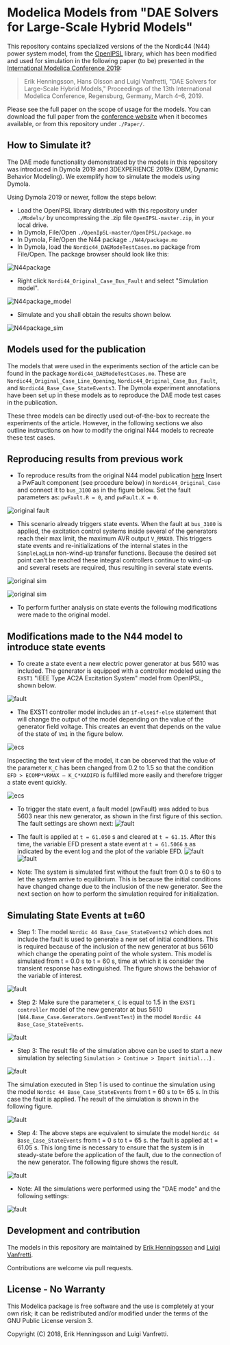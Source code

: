 # Modelica Models from "DAE Solvers for Large-Scale Hybrid Models"

This repository contains specialized versions of the the Nordic44 (N44) power system model, from the [OpenIPSL](https://github.com/OpenIPSL/OpenIPSL) library, which has been modified and used for simulation in the following paper (to be) presented in the [International Modelica Conference 2019](https://modelica.org/events/modelica2019):

> Erik Henningsson, Hans Olsson and Luigi Vanfretti, "DAE Solvers for Large-Scale Hybrid Models," Proceedings of the 13th International Modelica Conference, Regensburg, Germany, March 4–6, 2019.

Please see the full paper on the scope of usage for the models. You can download the full paper from the [conference website](https://modelica.org/events/modelica2019) when it becomes available, or from this repository under `./Paper/`. 


## How to Simulate it?
The DAE mode functionality demonstrated by the models in this repository was introduced in Dymola 2019 and 3DEXPERIENCE 2019x (DBM, Dynamic Behavior Modeling). We exemplify how to simulate the models using Dymola.

Using Dymola 2019 or newer, follow the steps below:
- Load the OpenIPSL library distributed with this repository under `./Models/` by uncompressing the .zip file `OpenIPSL-master.zip`, in your local drive.
- In Dymola, File/Open `./OpenIpSL-master/OpenIPSL/package.mo`
- In Dymola, File/Open the N44 package `./N44/package.mo`
- In Dymola, load the `Nordic44_DAEModeTestCases.mo` package from File/Open. The package browser should look like this:

![N44package](./Figs/00_package.png 'N44 State Events Package')

- Right click `Nordi44_Original_Case_Bus_Fault` and select "Simulation model".

![N44package_model](./Figs/00_main.png 'N44 State Events - Sample Model')

- Simulate and you shall obtain the results shown below.

![N44package_sim](./Figs/01_sim.png 'N44 State Events - Sample Simulation')


## Models used for the publication
The models that were used in the experiments section of the article can be found in the package `Nordic44_DAEModeTestCases.mo`. These are `Nordic44_Original_Case_Line_Opening`, `Nordic44_Original_Case_Bus_Fault`, and `Nordic44_Base_Case_StateEvents3`. The Dymola experiment annotations have been set up in these models as to reproduce the DAE mode test cases in the publication.

These three models can be directly used out-of-the-box to recreate the experiments of the article. However, in the following sections we also outline instructions on how to modify the original N44 models to recreate these test cases.


## Reproducing results from previous work
- To reproduce results from the original N44 model publication [here](https://www.sciencedirect.com/science/article/pii/S2352711018300050?via%3Dihub)
Insert a PwFault component (see procedure below) in `Nordic44_Original_Case` and connect it to `bus_3100` as in the figure below. Set the fault parameters as: `pwFault.R = 0`, and `pwFault.X = 0`.

![original fault](./Figs/02_original_fault.png 'Original Fault')

- This scenario already triggers state events. When the fault at `bus_3100` is applied, the excitation control systems inside several of the generators reach their max limit, the maximum AVR output `V_RMAX0`. This triggers state events and re-initializations of the internal states in the `SimpleLagLim` non-wind-up transfer functions. Because the desired set point can’t be reached these integral controllers continue to wind-up and several resets are required, thus resulting in several state events.

![original sim](./Figs/03_original_sim1.png 'State Events')

![original sim](./Figs/04_original_sim2.png 'State Events')

- To perform further analysis on state events the following modifications were made to the original model.

## Modifications made to the N44 model to introduce state events
- To create a state event a new electric power generator at bus 5610 was included. The generator is equipped with a controller modeled using the ``EXST1`` "IEEE Type AC2A Excitation System" model from OpenIPSL, shown below.

![fault](./Figs/10_faultbus.png 'Fault Bus')

- The EXST1 controller model includes an ``if-elseif-else`` statement that will change the output of the model depending on the value of the generator field voltage. This creates an event that depends on the value of the state of `Vm1` in the figure below.

![ecs](./Figs/11_ECS.png 'ECS')

Inspecting the text view of the model, it can be observed that the value of the parameter `K_C` has been changed from 0.2 to 1.5 so that the condition `EFD > ECOMP*VRMAX – K_C*XADIFD` is fulfilled more easily and therefore trigger a state event quickly.

![ecs](./Figs/12_ECS_code.png 'ECS')

- To trigger the state event, a fault model (pwFault) was added to bus 5603 near this new generator, as shown in the first figure of this section. The fault settings are shown next:
![fault](./Figs/13_fault.png 'ECS Code')

- The fault is applied at `t = 61.050` s and cleared at `t = 61.15`. After this time, the variable EFD present a state event at `t = 61.5066` s as indicated by the event log and the plot of the variable EFD.
![fault](./Figs/14_sim1.png 'State Events')
![fault](./Figs/15_sim2.png 'State Events')

- Note: The system is simulated first without the fault from 0.0 s to 60 s to let the system arrive to equilibrium.  This is because the initial conditions have changed change due to the inclusion of the new generator. See the next section on how to perform the simulation required for initialization.

## Simulating State Events at t=60
- Step 1: The model `Nordic 44 Base_Case_StateEvents2` which does not include the fault is used to generate a new set of initial conditions. This is required because of the inclusion of the new generator at bus 5610 which change the operating point of the whole system. This model is simulated from t = 0.0 s to t = 60 s, time at which it is consider the transient response has extinguished. The figure shows the behavior of the variable of interest.

![fault](./Figs/20_step1.png 'Step 1')

- Step 2: Make sure the parameter `K_C` is equal to 1.5 in the `EXST1 controller` model of the new generator at bus 5610 (`N44.Base_Case.Generators.GenEventTest`) in the model `Nordic 44 Base_Case_StateEvents`.

![fault](./Figs/21_step2.png 'Step 2')

- Step 3: The result file of the simulation above can be used to start a new simulation by selecting `Simulation > Continue > Import initial...`) .

![fault](./Figs/22_step3.png 'Step 3')

The simulation executed in Step 1 is used to continue the simulation using the model `Nordic 44 Base_Case_StateEvents` from t = 60 s to t= 65 s. In this case the fault is applied. The result of the simulation is shown in the following figure.

![fault](./Figs/23_step3.png 'Step 3')

- Step 4: The above steps are equivalent to simulate the model `Nordic 44 Base_Case_StateEvents` from t = 0 s to t = 65 s. the fault is applied at t = 61.05 s. This long time  is necessary to ensure that the system is in steady-state before the application of the fault, due to the connection of the new generator. The following figure shows the result.

![fault](./Figs/24_step4.png 'Step 4')

- Note: All the simulations were performed using the "DAE mode" and the following settings:

![fault](./Figs/25_settings.png 'Simulation Settings')

## Development and contribution

The models in this repository are maintained by [Erik Henningsson](https://www.linkedin.com/in/erik-henningsson-0638839/) and [Luigi Vanfretti](https://github.com/lvanfretti).

Contributions are welcome via pull requests.

## License - No Warranty

This Modelica package is free software and the use is completely at your own risk; it can be redistributed and/or modified under the terms of the GNU Public License version 3.

Copyright (C) 2018, Erik Henningsson and Luigi Vanfretti.
